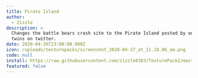 ```yaml
---
title: Pirate Island
author:
  - Zizzle
description: >
  Changes the battle bears crash site to the Pirate Island posted by one of the
  twins on twitter.
date: 2020-04-26T23:00:00.000Z
icon: /uploads/texturepacks/screenshot_2020-04-27_at_11.18.06_am.png
code: null
install: https://raw.githubusercontent.com/zizzle8383/TexturePack2/master/PirateIsland.bctp.json
featured: false
---
```


